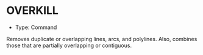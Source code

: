 # OVERKILL

- Type: Command

Removes duplicate or overlapping lines, arcs, and polylines. Also, combines those that are partially overlapping or contiguous.
